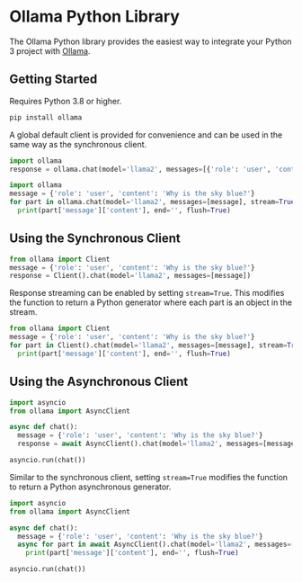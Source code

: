 # Ollama Python Library

The Ollama Python library provides the easiest way to integrate your Python 3 project with [Ollama](https://github.com/jmorganca/ollama).

## Getting Started

Requires Python 3.8 or higher.

```sh
pip install ollama
```

A global default client is provided for convenience and can be used in the same way as the synchronous client.

```python
import ollama
response = ollama.chat(model='llama2', messages=[{'role': 'user', 'content': 'Why is the sky blue?'}])
```

```python
import ollama
message = {'role': 'user', 'content': 'Why is the sky blue?'}
for part in ollama.chat(model='llama2', messages=[message], stream=True):
  print(part['message']['content'], end='', flush=True)
```


## Using the Synchronous Client

```python
from ollama import Client
message = {'role': 'user', 'content': 'Why is the sky blue?'}
response = Client().chat(model='llama2', messages=[message])
```

Response streaming can be enabled by setting `stream=True`. This modifies the function to return a Python generator where each part is an object in the stream.

```python
from ollama import Client
message = {'role': 'user', 'content': 'Why is the sky blue?'}
for part in Client().chat(model='llama2', messages=[message], stream=True):
  print(part['message']['content'], end='', flush=True)
```

## Using the Asynchronous Client

```python
import asyncio
from ollama import AsyncClient

async def chat():
  message = {'role': 'user', 'content': 'Why is the sky blue?'}
  response = await AsyncClient().chat(model='llama2', messages=[message])

asyncio.run(chat())
```

Similar to the synchronous client, setting `stream=True` modifies the function to return a Python asynchronous generator.

```python
import asyncio
from ollama import AsyncClient

async def chat():
  message = {'role': 'user', 'content': 'Why is the sky blue?'}
  async for part in await AsyncClient().chat(model='llama2', messages=[message], stream=True):
    print(part['message']['content'], end='', flush=True)

asyncio.run(chat())
```
